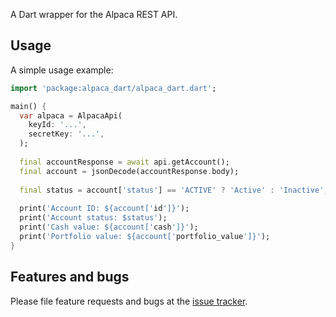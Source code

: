 A Dart wrapper for the Alpaca REST API.

## Usage

A simple usage example:

```dart
import 'package:alpaca_dart/alpaca_dart.dart';

main() {
  var alpaca = AlpacaApi(
    keyId: '...',
    secretKey: '...',
  );
  
  final accountResponse = await api.getAccount();
  final account = jsonDecode(accountResponse.body);
  
  final status = account['status'] == 'ACTIVE' ? 'Active' : 'Inactive';
  
  print('Account ID: ${account['id']}');
  print('Account status: $status');
  print('Cash value: ${account['cash']}');
  print('Portfolio value: ${account['portfolio_value']}');
}
```

## Features and bugs

Please file feature requests and bugs at the [issue tracker][tracker].

[tracker]: http://github.com/mtcliatt/alpaca-dart/issues

